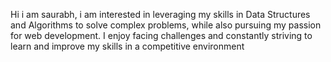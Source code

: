 Hi i am saurabh, i am interested in leveraging my skills in Data Structures and Algorithms to solve complex problems, while also pursuing my passion for web development. I enjoy facing challenges and constantly striving to learn and improve my skills in a competitive environment
